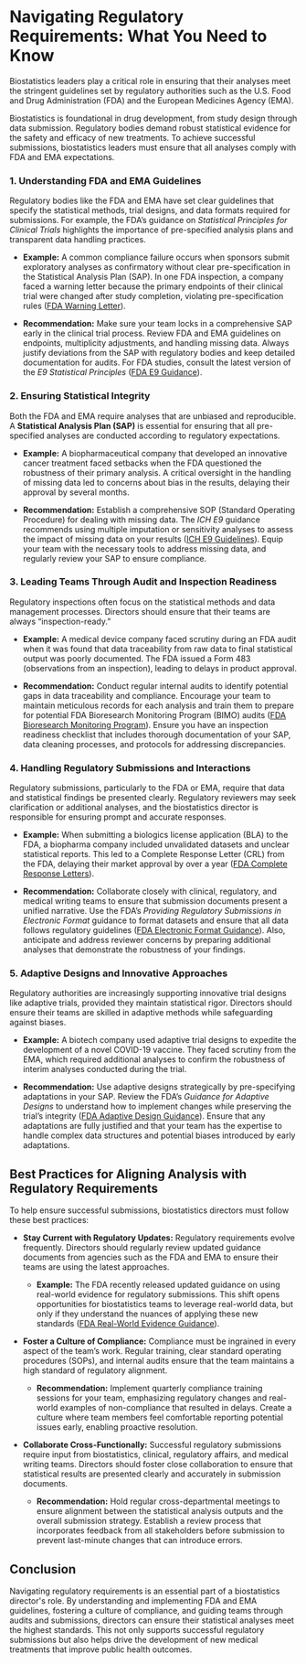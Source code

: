 # Navigating Regulatory Requirements: What You Need to Know

Biostatistics leaders play a critical role in ensuring that their analyses meet the stringent guidelines set by regulatory authorities such as the U.S. Food and Drug Administration (FDA) and the European Medicines Agency (EMA). 

Biostatistics is foundational in drug development, from study design through data submission. Regulatory bodies demand robust statistical evidence for the safety and efficacy of new treatments. To achieve successful submissions, biostatistics leaders must ensure that all analyses comply with FDA and EMA expectations.

### 1. Understanding FDA and EMA Guidelines

Regulatory bodies like the FDA and EMA have set clear guidelines that specify the statistical methods, trial designs, and data formats required for submissions. For example, the FDA’s guidance on _Statistical Principles for Clinical Trials_ highlights the importance of pre-specified analysis plans and transparent data handling practices.

- **Example:** A common compliance failure occurs when sponsors submit exploratory analyses as confirmatory without clear pre-specification in the Statistical Analysis Plan (SAP). In one FDA inspection, a company faced a warning letter because the primary endpoints of their clinical trial were changed after study completion, violating pre-specification rules ([FDA Warning Letter](https://www.fda.gov/inspections-compliance-enforcement-and-criminal-investigations/warning-letters)).
  
- **Recommendation:** Make sure your team locks in a comprehensive SAP early in the clinical trial process. Review FDA and EMA guidelines on endpoints, multiplicity adjustments, and handling missing data. Always justify deviations from the SAP with regulatory bodies and keep detailed documentation for audits. For FDA studies, consult the latest version of the _E9 Statistical Principles_ ([FDA E9 Guidance](https://www.fda.gov/regulatory-information/search-fda-guidance-documents/e9-statistical-principles-clinical-trials)).

### 2. Ensuring Statistical Integrity

Both the FDA and EMA require analyses that are unbiased and reproducible. A **Statistical Analysis Plan (SAP)** is essential for ensuring that all pre-specified analyses are conducted according to regulatory expectations.

- **Example:** A biopharmaceutical company that developed an innovative cancer treatment faced setbacks when the FDA questioned the robustness of their primary analysis. A critical oversight in the handling of missing data led to concerns about bias in the results, delaying their approval by several months.

- **Recommendation:** Establish a comprehensive SOP (Standard Operating Procedure) for dealing with missing data. The _ICH E9_ guidance recommends using multiple imputation or sensitivity analyses to assess the impact of missing data on your results ([ICH E9 Guidelines](https://www.ich.org/page/efficacy-guidelines)). Equip your team with the necessary tools to address missing data, and regularly review your SAP to ensure compliance.

### 3. Leading Teams Through Audit and Inspection Readiness

Regulatory inspections often focus on the statistical methods and data management processes. Directors should ensure that their teams are always “inspection-ready.”

- **Example:** A medical device company faced scrutiny during an FDA audit when it was found that data traceability from raw data to final statistical output was poorly documented. The FDA issued a Form 483 (observations from an inspection), leading to delays in product approval.
  
- **Recommendation:** Conduct regular internal audits to identify potential gaps in data traceability and compliance. Encourage your team to maintain meticulous records for each analysis and train them to prepare for potential FDA Bioresearch Monitoring Program (BIMO) audits ([FDA Bioresearch Monitoring Program](https://www.fda.gov/science-research/clinical-trials-and-human-subject-protection/bioresearch-monitoring-bimo)). Ensure you have an inspection readiness checklist that includes thorough documentation of your SAP, data cleaning processes, and protocols for addressing discrepancies.

### 4. Handling Regulatory Submissions and Interactions

Regulatory submissions, particularly to the FDA or EMA, require that data and statistical findings be presented clearly. Regulatory reviewers may seek clarification or additional analyses, and the biostatistics director is responsible for ensuring prompt and accurate responses.

- **Example:** When submitting a biologics license application (BLA) to the FDA, a biopharma company included unvalidated datasets and unclear statistical reports. This led to a Complete Response Letter (CRL) from the FDA, delaying their market approval by over a year ([FDA Complete Response Letters](https://www.fda.gov/drugs/drug-approvals-and-databases/complete-response-letter-crl-process-new-drug-applications-and-abbreviated-new-drug)).
  
- **Recommendation:** Collaborate closely with clinical, regulatory, and medical writing teams to ensure that submission documents present a unified narrative. Use the FDA’s _Providing Regulatory Submissions in Electronic Format_ guidance to format datasets and ensure that all data follows regulatory guidelines ([FDA Electronic Format Guidance](https://www.fda.gov/regulatory-information/search-fda-guidance-documents/providing-regulatory-submissions-electronic-format-standardized-study-data)). Also, anticipate and address reviewer concerns by preparing additional analyses that demonstrate the robustness of your findings.

### 5. Adaptive Designs and Innovative Approaches

Regulatory authorities are increasingly supporting innovative trial designs like adaptive trials, provided they maintain statistical rigor. Directors should ensure their teams are skilled in adaptive methods while safeguarding against biases.

- **Example:** A biotech company used adaptive trial designs to expedite the development of a novel COVID-19 vaccine. They faced scrutiny from the EMA, which required additional analyses to confirm the robustness of interim analyses conducted during the trial.

- **Recommendation:** Use adaptive designs strategically by pre-specifying adaptations in your SAP. Review the FDA’s _Guidance for Adaptive Designs_ to understand how to implement changes while preserving the trial’s integrity ([FDA Adaptive Design Guidance](https://www.fda.gov/regulatory-information/search-fda-guidance-documents/adaptive-design-clinical-trials-drugs-and-biologics)). Ensure that any adaptations are fully justified and that your team has the expertise to handle complex data structures and potential biases introduced by early adaptations.

## Best Practices for Aligning Analysis with Regulatory Requirements

To help ensure successful submissions, biostatistics directors must follow these best practices:

- **Stay Current with Regulatory Updates:** Regulatory requirements evolve frequently. Directors should regularly review updated guidance documents from agencies such as the FDA and EMA to ensure their teams are using the latest approaches.
  
  - **Example:** The FDA recently released updated guidance on using real-world evidence for regulatory submissions. This shift opens opportunities for biostatistics teams to leverage real-world data, but only if they understand the nuances of applying these new standards ([FDA Real-World Evidence Guidance](https://www.fda.gov/science-research/science-and-research-special-topics/real-world-evidence)).

- **Foster a Culture of Compliance:** Compliance must be ingrained in every aspect of the team’s work. Regular training, clear standard operating procedures (SOPs), and internal audits ensure that the team maintains a high standard of regulatory alignment.
  
  - **Recommendation:** Implement quarterly compliance training sessions for your team, emphasizing regulatory changes and real-world examples of non-compliance that resulted in delays. Create a culture where team members feel comfortable reporting potential issues early, enabling proactive resolution.

- **Collaborate Cross-Functionally:** Successful regulatory submissions require input from biostatistics, clinical, regulatory affairs, and medical writing teams. Directors should foster close collaboration to ensure that statistical results are presented clearly and accurately in submission documents.
  
  - **Recommendation:** Hold regular cross-departmental meetings to ensure alignment between the statistical analysis outputs and the overall submission strategy. Establish a review process that incorporates feedback from all stakeholders before submission to prevent last-minute changes that can introduce errors.

## Conclusion

Navigating regulatory requirements is an essential part of a biostatistics director's role. By understanding and implementing FDA and EMA guidelines, fostering a culture of compliance, and guiding teams through audits and submissions, directors can ensure their statistical analyses meet the highest standards. This not only supports successful regulatory submissions but also helps drive the development of new medical treatments that improve public health outcomes.